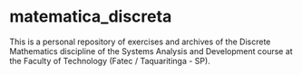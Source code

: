 # matematica_discreta
This is a personal repository of exercises and archives of the Discrete Mathematics discipline of the Systems Analysis and Development course at the Faculty of Technology (Fatec / Taquaritinga - SP).
